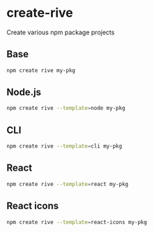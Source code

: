 # create-rive

Create various npm package projects

## Base

```bash
npm create rive my-pkg
```

## Node.js

```bash
npm create rive --template=node my-pkg
```

## CLI

```bash
npm create rive --template=cli my-pkg
```

## React

```bash
npm create rive --template=react my-pkg
```

## React icons

```bash
npm create rive --template=react-icons my-pkg
```
